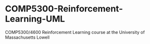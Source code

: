 # COMP5300-Reinforcement-Learning-UML
COMP5300/4600 Reinforcement Learning course at the University of Massachusetts Lowell
